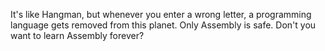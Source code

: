 It's like Hangman, but whenever you enter a wrong letter, a programming language gets removed from this planet. Only Assembly is safe. Don't you want to learn Assembly forever?
